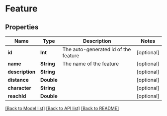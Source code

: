 # Feature

## Properties

| Name            | Type       | Description                          | Notes      |
| --------------- | ---------- | ------------------------------------ | ---------- |
| **id**          | **Int**    | The auto-generated id of the feature | [optional] |
| **name**        | **String** | The name of the feature              | [optional] |
| **description** | **String** |                                      | [optional] |
| **distance**    | **Double** |                                      | [optional] |
| **character**   | **String** |                                      | [optional] |
| **reachId**     | **Double** |                                      | [optional] |

[[Back to Model list]](../README.md#documentation-for-models) [[Back to API list]](../README.md#documentation-for-api-endpoints) [[Back to README]](../README.md)
